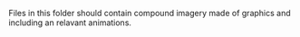 Files in this folder should contain compound imagery made of graphics and including an relavant animations.
